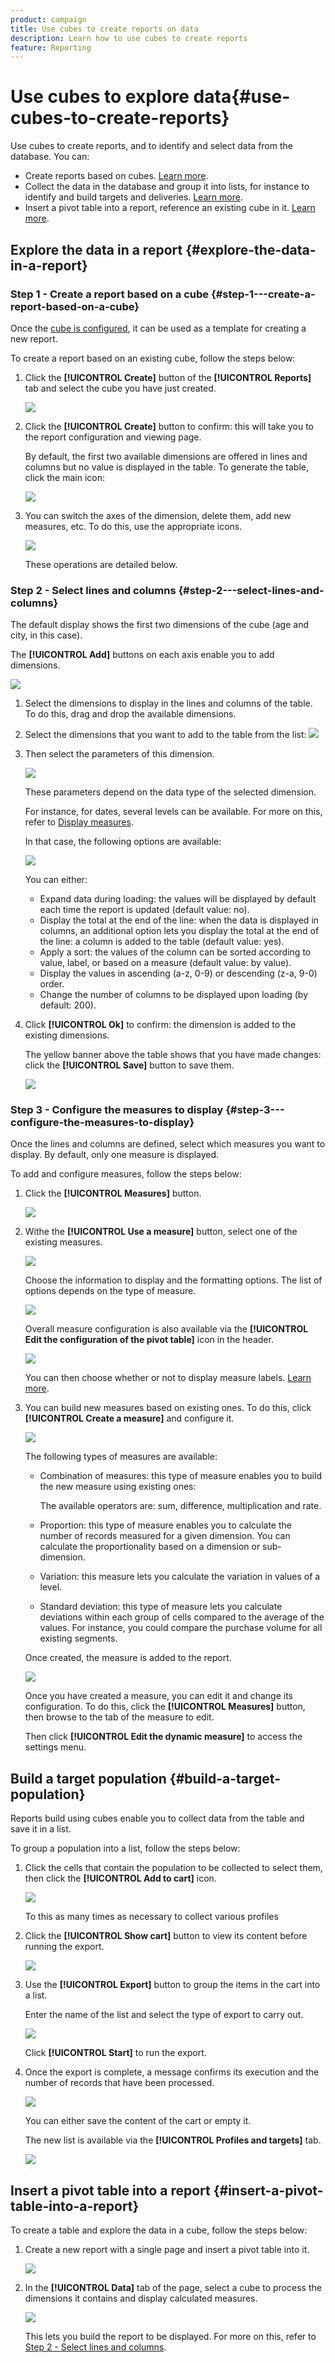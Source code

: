 ```yaml
---
product: campaign
title: Use cubes to create reports on data
description: Learn how to use cubes to create reports
feature: Reporting
---
```

# Use cubes to explore data{#use-cubes-to-create-reports}

Use cubes to create reports, and to identify and select data from the database. You can:

* Create reports based on cubes. [Learn more](#explore-the-data-in-a-report).
* Collect the data in the database and group it into lists, for instance to identify and build targets and deliveries. [Learn more](#build-a-target-population).
* Insert a pivot table into a report, reference an existing cube in it. [Learn more](#insert-a-pivot-table-into-a-report).

## Explore the data in a report {#explore-the-data-in-a-report}

### Step 1 - Create a report based on a cube {#step-1---create-a-report-based-on-a-cube}

Once the [cube is configured](cube-indicators.md), it can be used as a template for creating a new report.

To create a report based on an existing cube, follow the steps below:

1. Click the **[!UICONTROL Create]** button of the **[!UICONTROL Reports]** tab and select the cube you have just created.

   ![](assets/new-report-based-on-cube.png)

1. Click the **[!UICONTROL Create]** button to confirm: this will take you to the report configuration and viewing page.

   By default, the first two available dimensions are offered in lines and columns but no value is displayed in the table. To generate the table, click the main icon:

   ![](assets/cube-report-config.png)

1. You can switch the axes of the dimension, delete them, add new measures, etc. To do this, use the appropriate icons.

   ![](assets/cube-switch-axis.png)

   These operations are detailed below.

### Step 2 - Select lines and columns {#step-2---select-lines-and-columns}

The default display shows the first two dimensions of the cube (age and city, in this case).

The **[!UICONTROL Add]** buttons on each axis enable you to add dimensions. 

![](assets/cube-switch.png)

1. Select the dimensions to display in the lines and columns of the table. To do this, drag and drop the available dimensions.
1. Select the dimensions that you want to add to the table from the list:
   ![](assets/cube-select-dimension.png)

1. Then select the parameters of this dimension. 

   ![](assets/cube-dimension-param.png)

   These parameters depend on the data type of the selected dimension.

   For instance, for dates, several levels can be available. For more on this, refer to [Display measures](customize-cubes.md#display-measures).

   In that case, the following options are available:

   ![](assets/cube-config.png)

   You can either:

    * Expand data during loading: the values will be displayed by default each time the report is updated (default value: no).
    * Display the total at the end of the line: when the data is displayed in columns, an additional option lets you display the total at the end of the line: a column is added to the table (default value: yes).
    * Apply a sort: the values of the column can be sorted according to value, label, or based on a measure (default value: by value).
    * Display the values in ascending (a-z, 0-9) or descending (z-a, 9-0) order.
    * Change the number of columns to be displayed upon loading (by default: 200).

1. Click **[!UICONTROL Ok]** to confirm: the dimension is added to the existing dimensions.

   The yellow banner above the table shows that you have made changes: click the **[!UICONTROL Save]** button to save them.

   ![](assets/cube-in-report.png)

### Step 3 - Configure the measures to display {#step-3---configure-the-measures-to-display}

Once the lines and columns are defined, select which measures you want to display. By default, only one measure is displayed. 

To add and configure measures, follow the steps below:

1. Click the **[!UICONTROL Measures]** button. 

   ![](assets/cube-measure-button.png)

1. Withe the **[!UICONTROL Use a measure]** button, select one of the existing measures.

   ![](assets/cube-add-measure.png)

   Choose the information to display and the formatting options. The list of options depends on the type of measure.

   ![](assets/cube-measure-options.png)

   Overall measure configuration is also available via the **[!UICONTROL Edit the configuration of the pivot table]** icon in the header.

   ![](assets/cube-pivot-table-config.png)

   You can then choose whether or not to display measure labels. [Learn more](customize-cubes.md#configure-the-display).

1. You can build new measures based on existing ones. To do this, click **[!UICONTROL Create a measure]** and configure it.

   ![](assets/cube-create-new-measure.png)

   The following types of measures are available:

    * Combination of measures: this type of measure enables you to build the new measure using existing ones:

      The available operators are: sum, difference, multiplication and rate.
    
    * Proportion: this type of measure enables you to calculate the number of records measured for a given dimension. You can calculate the proportionality based on a dimension or sub-dimension.
    * Variation: this measure lets you calculate the variation in values of a level.
    * Standard deviation: this type of measure lets you calculate deviations within each group of cells compared to the average of the values. For instance, you could compare the purchase volume for all existing segments.

   Once created, the measure is added to the report.

   ![](assets/cube-display-new-measure.png)

   Once you have created a measure, you can edit it and change its configuration. To do this, click the **[!UICONTROL Measures]** button, then browse to the tab of the measure to edit.

   Then click **[!UICONTROL Edit the dynamic measure]** to access the settings menu.

## Build a target population {#build-a-target-population}

Reports build using cubes enable you to collect data from the table and save it in a list.

To group a population into a list, follow the steps below:

1. Click the cells that contain the population to be collected to select them, then click the **[!UICONTROL Add to cart]** icon.

   ![](assets/cube-add-to-cart.png)

   To this as many times as necessary to collect various profiles

1. Click the **[!UICONTROL Show cart]** button to view its content before running the export.

   ![](assets/cube-show-cart.png)

1. Use the **[!UICONTROL Export]** button to group the items in the cart into a list.

   Enter the name of the list and select the type of export to carry out.

   ![](assets/cube-export-report.png)

   Click **[!UICONTROL Start]** to run the export.

1. Once the export is complete, a message confirms its execution and the number of records that have been processed.

   ![](assets/cube-export-confirm.png)

   You can either save the content of the cart or empty it.

   The new list is available via the **[!UICONTROL Profiles and targets]** tab.

   ![](assets/cube-list-available.png)

## Insert a pivot table into a report {#insert-a-pivot-table-into-a-report}

To create a table and explore the data in a cube, follow the steps below:

1. Create a new report with a single page and insert a pivot table into it. 

   ![](assets/cube-insert-in-report.png)

1. In the **[!UICONTROL Data]** tab of the page, select a cube to process the dimensions it contains and display calculated measures.

   ![](assets/cube-selected-in-report.png)

   This lets you build the report to be displayed. For more on this, refer to [Step 2 - Select lines and columns](#step-2---select-lines-and-columns).
